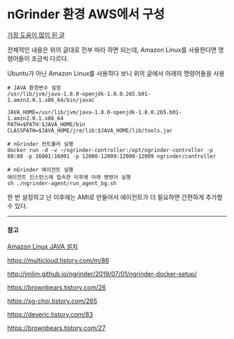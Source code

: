 # nGrinder 환경 AWS에서 구성

[가장 도움이 많이 된 글](https://velog.io/@windtrip/nGrinder-%ED%99%98%EA%B2%BD%EC%9D%84-AWS%EC%83%81%EC%97%90%EC%84%9C-%EA%B5%AC%EC%B6%95%ED%95%98%EA%B8%B0)

전체적인 내용은 위의 글대로 전부 따라 하면 되는데, Amazon Linux를 사용한다면 명령어들이 조금씩 다르다.

Ubuntu가 아닌 Amazon Linux를 사용하다 보니 위의 글에서 아래의 명령어들을 사용

```
# JAVA 환경변수 설정
/usr/lib/jvm/java-1.8.0-openjdk-1.8.0.265.b01-1.amzn2.0.1.x86_64/bin/javac

JAVA_HOME=/usr/lib/jvm/java-1.8.0-openjdk-1.8.0.265.b01-1.amzn2.0.1.x86_64
PATH=$PATH:$JAVA_HOME/bin
CLASSPATH=$JAVA_HOME/jre/lib:$JAVA_HOME/lib/tools.jar

# nGrinder 컨트롤러 실행
docker run -d -v ~/ngrinder-controller:/opt/ngrinder-controller -p 80:80 -p 16001:16001 -p 12000-12009:12000-12009 ngrinder/controller

# nGrinder 에이전트 실행
에이전트 인스턴스에 접속한 이후에 아래 명령어 실행
sh ./ngrinder-agent/run_agent_bg.sh
```

한 번 설정하고 난 이후에는 AMI로 만들어서 에이전트가 더 필요하면 간편하게 추가할 수 있다.

---
#### 참고

[Amazon Linux JAVA 설치](https://bamdule.tistory.com/57)

https://multicloud.tistory.com/m/86

http://jmlim.github.io/ngrinder/2019/07/01/ngrinder-docker-setup/

https://brownbears.tistory.com/26

https://sg-choi.tistory.com/265

https://deveric.tistory.com/83

https://brownbears.tistory.com/27
